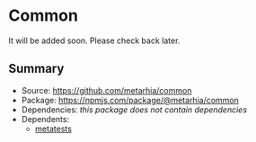 # Common

It will be added soon.
Please check back later.

## Summary

- Source: <https://github.com/metarhia/common>
- Package: <https://npmjs.com/package/@metarhia/common>
- Dependencies: _this package does not contain dependencies_
- Dependents:
  - [metatests](./metatests.md)

